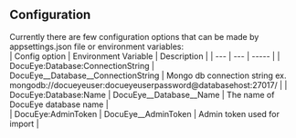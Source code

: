 ## Configuration

Currently there are few configuration options that can be made by appsettings.json file or environment variables:  
| Config option | Environment Variable | Description |
| --- | --- | ----- |
| DocuEye:Database:ConnectionString | DocuEye__Database__ConnectionString | Mongo db connection string ex. mongodb://docueyeuser:docueyeuserpassword@databasehost:27017/ |
| DocuEye:Database:Name | DocuEye__Database__Name | The name of DocuEye database name |  
| DocuEye:AdminToken | DocuEye__AdminToken | Admin token used for import | 